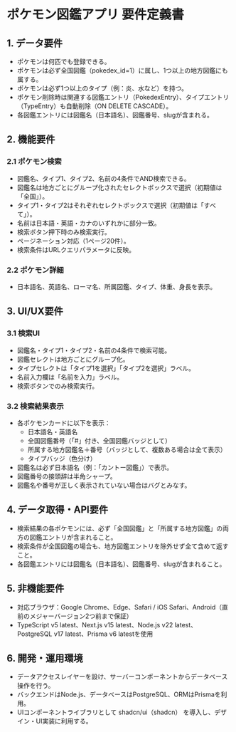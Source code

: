 # ポケモン図鑑アプリ 要件定義書

## 1. データ要件
- ポケモンは何匹でも登録できる。
- ポケモンは必ず全国図鑑（pokedex_id=1）に属し、1つ以上の地方図鑑にも属する。
- ポケモンは必ず1つ以上のタイプ（例：炎、水など）を持つ。
- ポケモン削除時は関連する図鑑エントリ（PokedexEntry）、タイプエントリ（TypeEntry）も自動削除（ON DELETE CASCADE）。
- 各図鑑エントリには図鑑名（日本語名）、図鑑番号、slugが含まれる。

## 2. 機能要件
### 2.1 ポケモン検索
- 図鑑名、タイプ1、タイプ2、名前の4条件でAND検索できる。
- 図鑑名は地方ごとにグループ化されたセレクトボックスで選択（初期値は「全国」）。
- タイプ1・タイプ2はそれぞれセレクトボックスで選択（初期値は「すべて」）。
- 名前は日本語・英語・カナのいずれかに部分一致。
- 検索ボタン押下時のみ検索実行。
- ページネーション対応（1ページ20件）。
- 検索条件はURLクエリパラメータに反映。

### 2.2 ポケモン詳細
- 日本語名、英語名、ローマ名、所属図鑑、タイプ、体重、身長を表示。

## 3. UI/UX要件
### 3.1 検索UI
- 図鑑名・タイプ1・タイプ2・名前の4条件で検索可能。
- 図鑑セレクトは地方ごとにグループ化。
- タイプセレクトは「タイプ1を選択」「タイプ2を選択」ラベル。
- 名前入力欄は「名前を入力」ラベル。
- 検索ボタンでのみ検索実行。

### 3.2 検索結果表示
- 各ポケモンカードに以下を表示：
  - 日本語名・英語名
  - 全国図鑑番号（「#」付き、全国図鑑バッジとして）
  - 所属する地方図鑑名＋番号（バッジとして、複数ある場合は全て表示）
  - タイプバッジ（色分け）
- 図鑑名は必ず日本語名（例：「カントー図鑑」）で表示。
- 図鑑番号の接頭辞は半角シャープ。
- 図鑑名や番号が正しく表示されていない場合はバグとみなす。

## 4. データ取得・API要件
- 検索結果の各ポケモンには、必ず「全国図鑑」と「所属する地方図鑑」の両方の図鑑エントリが含まれること。
- 検索条件が全国図鑑の場合も、地方図鑑エントリを除外せず全て含めて返すこと。
- 各図鑑エントリには図鑑名（日本語名）、図鑑番号、slugが含まれること。

## 5. 非機能要件
- 対応ブラウザ：Google Chrome、Edge、Safari / iOS Safari、Android（直前のメジャーバージョン2つ前まで保証）
- TypeScript v5 latest、Next.js v15 latest、Node.js v22 latest、PostgreSQL v17 latest、Prisma v6 latestを使用

## 6. 開発・運用環境
- データアクセスレイヤーを設け、サーバーコンポーネントからデータベース操作を行う。
- バックエンドはNode.js、データベースはPostgreSQL、ORMはPrismaを利用。
- UIコンポーネントライブラリとして shadcn/ui（shadcn） を導入し、デザイン・UI実装に利用する。